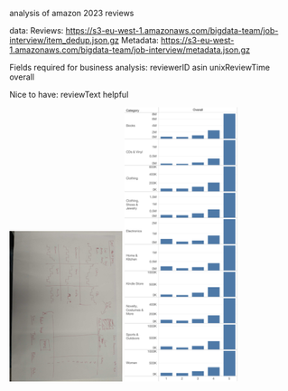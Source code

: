 analysis of amazon 2023 reviews

data:
Reviews:
https://s3-eu-west-1.amazonaws.com/bigdata-team/job-interview/item_dedup.json.gz
Metadata:
https://s3-eu-west-1.amazonaws.com/bigdata-team/job-interview/metadata.json.gz

Fields required for business analysis:
reviewerID
asin
unixReviewTime
overall


Nice to have:
reviewText
helpful


<img src="mockup.JPG?raw=true" alt="mockup" width="200"/>
<img src="top10.png?raw=true" alt="top10" width="200"/>
